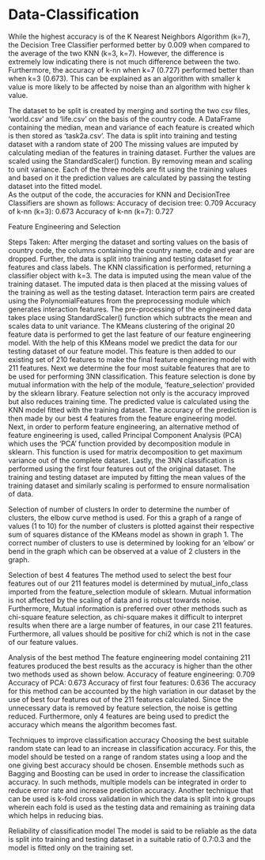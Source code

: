 # Data-Classification
While the highest accuracy is of the K Nearest Neighbors Algorithm (k=7), the Decision Tree Classifier performed better by 0.009 when compared to the average of the two KNN (k=3, k=7). However, the difference is extremely low indicating there is not much difference between the two. Furthermore, the accuracy of k-nn when k=7 (0.727) performed better than when k=3 (0.673). This can be explained as an algorithm with smaller k value is more likely to be affected by noise than an algorithm with higher k value.
 
The dataset to be split is created by merging and sorting the two csv files, ‘world.csv’ and ‘life.csv’ on the basis of the country code. 
A DataFrame containing the median, mean and variance of each feature is created which is then stored as ‘task2a.csv’. 
The data is split into training and testing dataset with a random state of 200
The missing values are imputed by calculating median of the features in training dataset. Further the values are scaled using the StandardScaler() function. By removing mean and scaling to unit variance.
Each of the three models are fit using the training values and based on it the prediction values are calculated by passing the testing dataset into the fitted model.  
As the output of the code, the accuracies for KNN and DecisionTree Classifiers are shown as follows:
Accuracy of decision tree: 0.709
Accuracy of k-nn (k=3): 0.673
Accuracy of k-nn (k=7): 0.727

Feature Engineering and Selection

Steps Taken:
After merging the dataset and sorting values on the basis of country code, the columns containing the country name, code and year are dropped. Further, the data is split into training and testing dataset for features and class labels. 
The KNN classification is performed, returning a classifier object with k=3. 
The data is imputed using the mean value of the training dataset. The imputed data is then placed at the missing values of the training as well as the testing dataset.
Interaction term pairs are created using the PolynomialFeatures from the preprocessing module which generates interaction features. 
The pre-processing of the engineered data takes place using StandardScaler() function which subtracts the mean and scales data to unit variance. 
The KMeans clustering of the original 20 feature data is performed to get the last feature of our feature engineering model. With the help of this KMeans model we predict the data for our testing dataset of our feature model. This feature is then added to our existing set of 210 features to make the final feature engineering model with 211 features.
Next we determine the four most suitable features that are to be used for performing 3NN classification. This feature selection is done by mutual information with the help of the module, ‘feature_selection’ provided by the sklearn library. Feature selection not only is the accuracy improved but also reduces training time.
The predicted value is calculated using the KNN model fitted with the training dataset. The accuracy of the prediction is then made by our best 4 features from the feature engineering model.  
Next, in order to perform feature engineering, an alternative method of feature engineering is used, called Principal Component Analysis (PCA) which uses the ‘PCA’ function provided by decomposition module in sklearn. This function is used for matrix decomposition to get maximum variance out of the complete dataset.
Lastly, the 3NN classification is performed using the first four features out of the original dataset. The training and testing dataset are imputed by fitting the mean values of the training dataset and similarly scaling is performed to ensure normalisation of data.

Selection of number of clusters
In order to determine the number of clusters, the elbow curve method is used. For this a graph of a range of values (1 to 10) for the number of clusters is plotted against their respective sum of squares distance of the KMeans model as shown in graph 1. The correct number of clusters to use is determined by looking for an ‘elbow’ or bend in the graph which can be observed at a value of 2 clusters in the graph.

Selection of best 4 features
The method used to select the best four features out of our 211 features model is determined by mutual_info_class imported from the feature_selection module of sklearn. Mutual information is not affected by the scaling of data and is robust towards noise. Furthermore, Mutual information is preferred over other methods such as chi-square feature selection, as chi-square makes it difficult to interpret results when there are a large number of features, in our case 211 features. Furthermore, all values should be positive for chi2 which is not in the case of our feature values.

Analysis of the best method 
The feature engineering model containing 211 features produced the best results as the accuracy is higher than the other two methods used as shown below.
Accuracy of feature engineering: 0.709
Accuracy of PCA: 0.673
Accuracy of first four features: 0.636
The accuracy for this method can be accounted by the high variation in our dataset by the use of best four features out of the 211 features calculated. Since the unnecessary data is removed by feature selection, the noise is getting reduced. Furthermore, only 4 features are being used to predict the accuracy which means the algorithm becomes fast.

Techniques to improve classification accuracy
Choosing the best suitable random state can lead to an increase in classification accuracy. For this, the model should be tested on a range of random states using a loop and the one giving best accuracy should be chosen.
Ensemble methods such as Bagging and Boosting can be used in order to increase the classification accuracy. In such methods, multiple models can be integrated in order to reduce error rate and increase prediction accuracy.
Another technique that can be used is k-fold cross validation in which the data is split into k groups wherein each fold is used as the testing data and remaining as training data which helps in reducing bias.

Reliability of classification model
The model is said to be reliable as the data is split into training and testing dataset in a suitable ratio of 0.7:0.3 and the model is fitted only on the training set.

